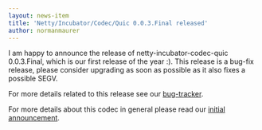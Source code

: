 ```yaml
---
layout: news-item
title: 'Netty/Incubator/Codec/Quic 0.0.3.Final released'
author: normanmaurer
---
```


I am happy to announce the release of netty-incubator-codec-quic 0.0.3.Final, which is our first release of the year :). This release is a bug-fix release, please consider upgrading as soon as possible as it also fixes a possible SEGV.

For more details related to this release see our [bug-tracker](https://github.com/netty/netty-incubator-codec-quic/milestone/3?closed=1). 

For more details about this codec in general please read our [initial announcement](https://netty.io/news/2020/12/09/quic-0-0-1-Final.html).